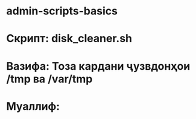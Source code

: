 # admin-scripts-basics



# Скрипт: disk_cleaner.sh
# Вазифа: Тоза кардани ҷузвдонҳои /tmp ва /var/tmp
# Муаллиф: <Aminjonzoda Safiolloh>